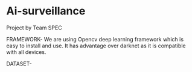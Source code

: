 # Ai-surveillance
Project by Team SPEC





FRAMEWORK- 
We are using Opencv deep learning framework which is easy to install and use. It has advantage over darknet as it is compatible with all devices.

DATASET-
